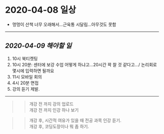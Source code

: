 # 2020-04-08 일상 

- 멍멍이 산책 너무 오래해서...근육통 시달림...아무것도 못함

-----------------------------------
## *2020-04-09 해야할 일*
1. 10시 북티켓팅
2. 10시 20분: 센터에 보강 수업 어떻게 하냐고...20시간 꽉 찰 것 같다고.../ 논리회로 몇시에 입력하면 될까요
3. 11시 모바일 회의
4. 4시 20분 면접
5. 강의 듣기 제발.
------------

>> 개강 전 까지 강의 업로드<br>
>> 개강 전 까지 인강 하나 보기

>> 개강 후, 시간적 여유가 있을 때 전공 과목 인강 듣기.<br>
>> 개강 후, 코딩도장이나 뭐 좀 하기. 